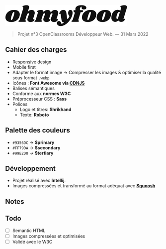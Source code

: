 ![Ohmyfood logo](src/assets/img/ohmyfood.svg)

> Projet n°3 OpenClassrooms Développeur Web. — 31 Mars 2022

## Cahier des charges

- Responsive design
- Mobile first
- Adapter le format image → Compresser les images & optimiser la qualité sous format `.webp`
- Icônes : **Font Awesome via [CDNJS](https://cdnjs.com/libraries/font-awesome)** 
- Balises sémantiques
- Conforme aux **normes W3C**
- Préprocesseur CSS : **Sass**
- Polices
  - Logo et titres: **Shrikhand**
  - Texte: **Roboto**

## Palette des couleurs

- `#9356DC` → **$primary**
- `#FF79DA` → **$secondary**
- `#99E2D0` → **$tertiary**

## Développement

- Projet réalisé avec **Intellij**. 
- Images compressées et transformé au format adéquat avec **[Squoosh](https://squoosh.app/)**

## Notes

## Todo 

- [ ] Semantic HTML
- [ ] Images compressées et optimisées
- [ ] Validé avec le W3C
